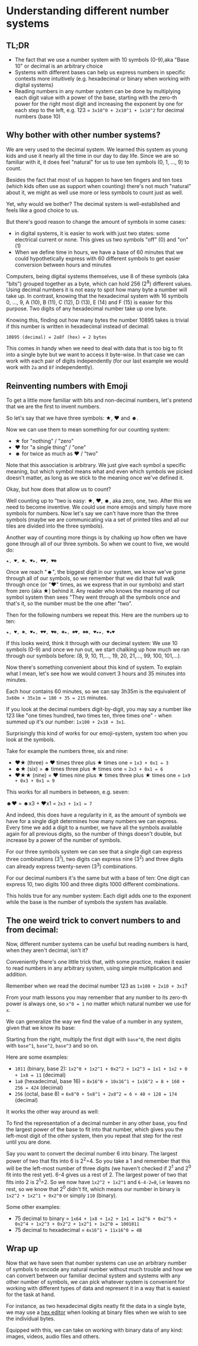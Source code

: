 <!-- Understanding different number systems -->
# Understanding different number systems

## TL;DR

* The fact that we use a number system with 10 symbols (0-9),aka "Base 10" or decimal is an arbitrary choice
* Systems with different bases can help us express numbers in specific contexts more intuitively (e.g. hexadecimal or binary when working with digital systems)
* Reading numbers in any number system can be done by multiplying each digit value with a power of the base, starting with the zero-th power for the right most digit and increasing the exponent by one for each step to the left, e.g. 123 = `3x10^0 + 2x10^1 + 1x10^2` for decimal numbers (base 10)

## Why bother with other number systems?

We are very used to the decimal system. We learned this system as young kids and use it nearly all the time in our day to day life. Since we are so familiar with it, it does feel "natural" for us to use ten symbols (0, 1, ..., 9) to count.

Besides the fact that most of us happen to have ten fingers and ten toes (which kids often use as support when counting) there's not much "natural" about it, we might as well use more or less symbols to count just as well.

Yet, why would we bother? The decimal system is well-established and feels like a good choice to us.

But there's good reason to change the amount of symbols in some cases:

* in digital systems, it is easier to work with just two states: some electrical current or none. This gives us two symbols "off" (0) and "on" (1)
* When we define time in hours, we have a base of 60 minutes that we could hypothetically express with 60 different symbols to get easier conversion between hours and minutes

Computers, being digital systems themselves, use 8 of these symbols (aka "bits") grouped together as a byte, which can hold 256 (2<sup>8</sup>) different values.
Using decimal numbers it is not easy to spot how many byte a number will take up. In contrast, knowing that the hexadecimal system with 16 symbols 0, ..., 9, A (10), B (11), C (12), D (13), E (14) and F (15) is easier for this purpose. Two digits of any hexadecimal number take up one byte.

Knowing this, finding out how many bytes the number 10895 takes is trivial if this number is written in hexadecimal instead of decimal:

```
10895 (decimal) = 2a8f (hex) = 2 bytes
```

This comes in handy when we need to deal with data that is too big to fit into a single byte but we want to access it byte-wise. In that case we can work with each pair of digits independently (for our last example we would work with `2a` and `8f` independently).

## Reinventing numbers with Emoji

To get a little more familiar with bits and non-decimal numbers, let's pretend that we are the first to invent numbers.

So let's say that we have three symbols: ★, ♥ and ☻.

Now we can use them to mean something for our counting system:

* ★ for "nothing" / "zero"
* ♥ for "a single thing" / "one"
* ☻ for twice as much as ♥ / "two"

Note that this association is arbitrary. We just give each symbol a specific meaning, but which symbol means what and even which symbols we picked doesn't matter, as long as we stick to the meaning once we've defined it.

Okay, but how does that allow us to count?

Well counting up to "two is easy: ★, ♥, ☻,  aka zero, one, two.
After this we need to become inventive. We could use more emojis and simply have more symbols for numbers. Now let's say we can't have more than the three symbols (maybe we are communicating via a set of printed tiles and all our tiles are divided into the three symbols).

Another way of counting more things is by chalking up how often we have gone through all of our three symbols.  So when we count to five, we would do:

```
★, ♥, ☻, ♥★, ♥♥, ♥☻
```

Once we reach "☻", the biggest digit in our system, we know we've gone through all of our symbols, so we remember that we did that full walk through once (or "♥" times, as we express that in our symbols) and start from zero (aka ★) behind it. Any reader who knows the meaning of our symbol system then sees "They went through all the symbols once and that's it, so the number must be the one after "two".

Then for the following numbers we repeat this. Here are the numbers up to ten:

```
★, ♥, ☻, ♥★, ♥♥, ♥☻, ☻★, ☻♥, ☻☻, ♥★★, ♥★♥
```

If this looks weird, think it through with our decimal system: We use 10 symbols (0-9) and once we run out, we start chalking up how much we ran through our symbols before: (8, 9, 10, 11,..., 19, 20, 21,..., 99, 100, 101,...).

Now there's something convenient about this kind of system. To explain what I mean, let's see how we would convert 3 hours and 35 minutes into minutes.

Each hour contains 60 minutes, so we can say 3h35m is the equivalent of `3x60m + 35x1m = 180 + 35 = 215` minutes.

If you look at the decimal numbers digit-by-digit, you may say a number like 123 like "one times hundred, two times ten,  three times one" - when summed up it's our number: `1x100 + 2x10 + 3x1`.

Surprisingly this kind of works for our emoji-system,  system too when you look at the symbols.

Take for example the numbers three, six and nine:

* ♥★ (three) = ♥ times three plus ★ times one = `1x3 + 0x1 = 3`
* ☻★ (six) = ☻ times three plus ★ times one = `2x3 + 0x1 = 6`
* ♥★★ (nine) = ♥ times nine plus ★ times three plus ★ times one = `1x9 + 0x3 + 0x1 = 9`

This works for all numbers in between, e.g. seven:

☻♥ = ☻x3 + ♥x1 = `2x3 + 1x1 = 7`

And indeed, this does have a regularity in it, as the amount of symbols we have for a single digit determines how many numbers we can express. Every time we add a digit to a number, we have all the symbols available again for all previous digits, so the number of things doesn't double, but increase by a power of the number of symbols.

For our three symbols system we can see that a single digit can express three combinations (3<sup>1</sup>), two digits can express nine (3<sup>2</sup>) and three digits can already express twenty-seven (3<sup>3</sup>) combinations.

For our decimal numbers it's the same but with a base of ten: One digit can express 10, two digits 100 and three digits 1000 different combinations.

This holds true for any number system: Each digit adds one to the exponent while the base is the number of symbols the system has available.

## The one weird trick to convert numbers to and from decimal:

Now, different number systems can be useful but reading numbers is hard, when they aren't decimal, isn't it?

Conveniently there's one little trick that, with some practice, makes it easier to read numbers in any arbitrary system, using simple multiplication and addition.

Remember when we read the decimal number 123 as `1x100 + 2x10 + 3x1`?

From your math lessons you may remember that any number to its zero-th power is always one, so `x^0 = 1` no matter which natural number we use for `x`.

We can generalize the way we find the value of a number in any system, given that we know its base:

Starting from the right, multiply the first digit with `base^0`, the next digits with `base^1`, `base^2`, `base^3` and so on.

Here are some examples:

* `1011` (binary, base 2): `1x2^0 + 1x2^1 + 0x2^2 + 1x2^3 = 1x1 + 1x2 + 0 + 1x8 = 11` (decimal)
* `1a8` (hexadecimal, base 16) = `8x16^0 + 10x16^1 + 1x16^2 = 8 + 160 + 256 = 424` (decimal)
* `256` (octal, base 8) = `6x8^0 + 5x8^1 + 2x8^2 = 6 + 40 + 128 = 174` (decimal)

It works the other way around as well:

To find the representation of a decimal number in any other base, you find the largest power of the base to fit into that number, which gives you the left-most digit of the other system, then you repeat that step for the rest until you are done.

Say you want to convert the decimal number 6 into binary.
The largest power of two that fits into 6 is 2<sup>2</sup>=4. So you take a 1 and remember that this will be the left-most number of three digits (we haven't checked if 2<sup>1</sup> and 2<sup>0</sup> fit into the rest yet).
6-4 gives us a rest of 2. The largest power of two that fits into 2 is 2<sup>1</sup>=2. So we now have `1x2^2 + 1x2^1` and `6-4-2=0`, i.e leaves no rest, so we know that 2<sup>0</sup> didn't fit, which means our number in binary is `1x2^2 + 1x2^1 + 0x2^0` or simply `110` (binary).

Some other examples:

* 75 decimal to binary = `1x64 + 1x8 + 1x2 + 1x1 = 1x2^6 + 0x2^5 + 0x2^4 + 1x2^3 + 0x2^2 + 1x2^1 + 1x2^0 = 1001011`
* 75 decimal to hexadecimal = `4x16^1 + 11x16^0 = 4B`

## Wrap up

Now that we have seen that number systems can use an arbitrary number of symbols to encode any natural number without much trouble and how we can convert between our familiar decimal system and systems with any other number of symbols, we can pick whatever system is convenient for working with different types of data and represent it in a way that is easiest for the task at hand.

For instance, as two hexadecimal digits neatly fit the data in a single byte, we may use a [hex editor](https://en.m.wikipedia.org/wiki/Hex_editor) when looking at binary files when we wish to see the individual bytes.

Equipped with this, we can take on working with binary data of any kind: images, videos, audio files and others.
